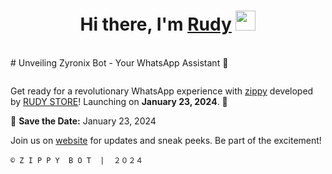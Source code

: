 <h1 align="center">Hi there, I'm <a href="https://www.blackcater.win/" target="_blank">Rudy</a> <img
src="https://github.com/blackcater/blackcater/raw/main/images/Hi.gif" height="32" /></h1>
</br>
# Unveiling Zyronix Bot - Your WhatsApp Assistant 🤖

<p align="center">
<img src=""/>
</p>

Get ready for a revolutionary WhatsApp experience with [zippy](rudytl.site) developed by [RUDY STORE](rudytl.site)! Launching on **January 23, 2024**. 🎉


📅 **Save the Date:** January 23, 2024

Join us on [website](https://rudytl.site) for updates and sneak peeks. Be part of the excitement!

`© Z I P P Y  B O T  |  ２０２４`
